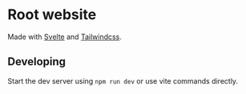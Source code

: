 # Root website
Made with [Svelte](https://svelte.dev/) and [Tailwindcss](https://tailwindcss.com/).

## Developing
Start the dev server using `npm run dev` or use vite commands directly.
